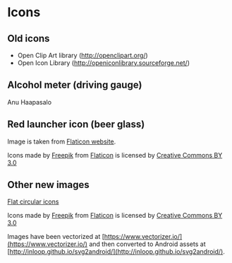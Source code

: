 # Icons

## Old icons
* Open Clip Art library (http://openclipart.org/) 
* Open Icon Library (http://openiconlibrary.sourceforge.net/)

## Alcohol meter (driving gauge)
Anu Haapasalo

## Red launcher icon (beer glass)
Image is taken from [Flaticon website](https://www.flaticon.com/free-icon/beer_168557).

Icons made by [Freepik](http://www.freepik.com) from 
[Flaticon](https://www.flaticon.com/) is licensed by 
[Creative Commons BY 3.0](http://creativecommons.org/licenses/by/3.0/)

## Other new images
[Flat circular icons](https://www.flaticon.com/family/flat_circular/flat)

Icons made by [Freepik](http://www.freepik.com) from 
[Flaticon](https://www.flaticon.com/) is licensed by 
[Creative Commons BY 3.0](http://creativecommons.org/licenses/by/3.0/)

Images have been vectorized at 
[https://www.vectorizer.io/](https://www.vectorizer.io/)
and then converted to Android assets at
[http://inloop.github.io/svg2android/](http://inloop.github.io/svg2android/).

